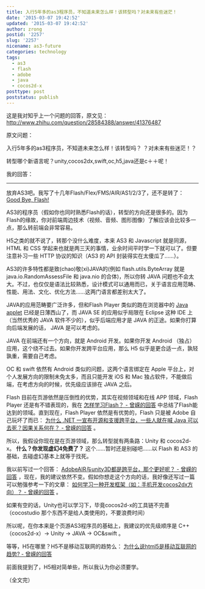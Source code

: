 ```yaml
---
title: 入行5年多的as3程序员，不知道未来怎么样！该转型吗？对未来有些迷茫！
date: '2015-03-07 19:42:52'
updated: '2015-03-07 19:42:52'
author: zrong
postid: '2257'
slug: '2257'
nicename: as3-future
categories: technology
tags:
  - as3
  - flash
  - adobe
  - java
  - cocos2d-x
posttype: post
poststatus: publish
---
```


这是我对知乎上一个问题的回答，原文见： <http://www.zhihu.com/question/28584388/answer/41376487>

原文问题：

入行5年多的as3程序员，不知道未来怎么样！该转型吗？ ？对未来有些迷茫！？

转型哪个新语言呢？unity,cocos2dx,swift,oc,h5,java还是c＋＋呢！

我的回答：<!--more-->

----

放弃AS3吧。我写了十几年Flash/Flex/FMS/AIR/AS1/2/3了，还不是转了： [Good Bye, Flash!][1]

AS3的程序员（假如你也同时熟悉Flash的话），转型的方向还是很多的。因为Flash的缘故，你对前端周边技术（视频、音频、图形图像）了解应该会比较多一点，那么转前端会非常容易。

H5之类的就不说了，转那个没什么难度，本来 AS3 和 Javascript 就是同源， HTML 和 CSS 学起来也就是两三天的事情，业余时间平时学一下就可以了。但要注意补习一些 HTTP 协议的知识（AS3 的 API 封装得实在太傻瓜了……）。

AS3的许多特性都是致(chao)敬(xi)JAVA的(例如 flash.utils.ByteArray 就是 java.io.RandomAssessFile 和 java.nio 的合体)，所以你转 JAVA 问题也不会太大。不过，也仅仅是语法比较熟悉，设计模式可以通用而已，关于语言应用范畴、性能、用法、文化、优化方法……这两门语言都差别太大了。

JAVA的应用范畴要广泛许多，但和Flash Player 类似的跑在浏览器中的 [Java applet][2] 已经是日薄西山了，而 JAVA SE 的应用似乎局限在 Eclipse 这种 IDE 上（当然优秀的 JAVA 软件不少的），似乎后端应用才是 JAVA 的正途。如果你打算向后端发展的话， JAVA 是可以考虑的。

JAVA 在前端还有一个方向，就是 Android 开发。如果你开发 Android （独占）应用，这个绕不过去。如果你开发跨平台应用，那么 H5 似乎是更合适一点，孰轻孰重，需要自己考虑。

OC 和 swift 依然有 Android 类似的问题，这两个语言绑定在 Apple 平台上，对个人发展方向的限制未免太多，而且只能开发 iOS 和 Mac 独占软件，不能做后端，在考虑方向的时候，优先级应该排在 JAVA 之后。

Flash 目前在页游依然是压倒性的优势，其实在视频领域和在线 APP 领域，Flash Player 还是有不错表现的，我在 [怎样学习Flash？ - 曾嵘的回答][3] 中总结了Flash能达到的领域。直到现在，Flash Player 依然是有优势的，Flash 只是被 Adobe 自己玩坏了而已： [为什么 .NET 一宣布开源和支援跨平台，一些人就在喊 Java 可以去死？因果关系何在？ - 曾嵘的回答][4] 。

所以，我假设你现在是在页游领域，那么转型就有两条路：Unity 和 cocos2d-x。 **什么？你发现虚幻4免费了？** 这个……暂时还是别碰吧……以 Flash 和 AS3 的基础，去碰虚幻基本上就等于找死。

我以前写过一个回答： [AdobeAIR与unity3D都是跨平台，那个更好呢？ - 曾嵘的回答][5] ，现在，我的建议依然不变。假如你想走这个方向的话，我好像还写过一篇可以勉强参考一下的文章： [如何学习一种开发框架（如：手机开发cocos2dx方向）？ - 曾嵘的回答][6] 。

如果有空的话，Unity也可以学习下，毕竟cocos2d-x的工具链不完善（cocostudio 那个东西不是给人类使用的，不要浪费时间）

所以呢，在你本来是个页游AS3程序员的基础上，我建议的优先级顺序是 C++（cocos2d-x）-> Unity -> JAVA -> OC&swift 。

等等，H5在哪里？H5不是移动互联网的趋势么： [为什么说html5是移动互联网的趋势? - 曾嵘的回答][7]

前面我提到了，H5相对简单些，所以我认为你必须要学。

（全文完）

[1]: https://blog.zengrong.net/post/2231.html
[2]: http://zh.wikipedia.org/wiki/Java_applet
[3]: http://www.zhihu.com/question/20626225/answer/18537470
[4]: http://www.zhihu.com/question/26601888/answer/33426870
[5]: http://www.zhihu.com/question/22611908/answer/22051811
[6]: http://www.zhihu.com/question/23008892/answer/24724927
[7]: http://www.zhihu.com/question/26496669/answer/33019302
